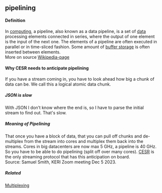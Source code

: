 ## pipelining

<h4>Definition</h4><p>In <a href="https://en.wikipedia.org/wiki/Computing">computing</a>, a pipeline, also known as a data pipeline, is a set of <a href="https://en.wikipedia.org/wiki/Data">data</a> processing elements connected in series, where the output of one element is the input of the next one. The elements of a pipeline are often executed in parallel or in time-sliced fashion. Some amount of <a href="https://en.wikipedia.org/wiki/Buffer_(computer_science)">buffer storage</a> is often inserted between elements.<br>More on source <a href="https://en.wikipedia.org/wiki/Pipeline_(computing)">Wikipedia-page</a></p><h4>Why CESR needs to anticipate pipelining</h4><p>If you have a stream coming in, you have to look ahead how big a chunk of data can be. We call this a logical atomic data chunk.</p><h5>JSON is slow</h5><p>With JSON I don’t know where the end is, so I have to parse the initial stream to find out. That&#39;s slow.</p><h5>Meaning of Pipelining</h5><p>That once you have a block of data, that you can pull off chunks and de-multiplex from the stream into cores and multiplex them back into the streams. Cores in big datacenters are now max 5 GHz, a pipeline is 40 GHz. So you have to be able to do pipelining (split off over many cores). <a href="CESR">CESR</a> is the only streaming protocol that has this anticipation on board.<br>Source: Samuel Smith, KERI Zoom meeting Dec 5 2023.</p><h5>Related</h5><p><a href="multiplexing">Multiplexing</a></p>

